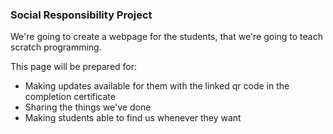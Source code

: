 ### Social Responsibility Project

We're going to create a webpage for the students, that we're going to teach scratch programming.

This page will be prepared for:
* Making updates available for them with the linked qr code in the completion certificate
* Sharing the things we've done
* Making students able to find us whenever they want